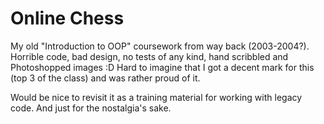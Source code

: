 # Online Chess

My old "Introduction to OOP" coursework from way back (2003-2004?). Horrible code, bad design, no tests of any kind, hand scribbled and Photoshopped images :D Hard to imagine that I got a decent mark for this (top 3 of the class) and was rather proud of it.

Would be nice to revisit it as a training material for working with legacy code. And just for the nostalgia's sake.